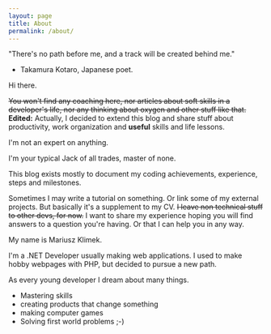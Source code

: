 ```yaml
---
layout: page
title: About
permalink: /about/
---
```


"There's no path before me, and a track will be created behind me."
- Takamura Kotaro, Japanese poet.

Hi there.

~~You won't find any coaching here, nor articles about soft skills in a developer's life, nor any thinking about oxygen and other stuff like that.~~
**Edited:** Actually, I decided to extend this blog and share stuff about productivity, work organization and **useful** skills and life lessons.  

I'm not an expert on anything.

I'm your typical Jack of all trades, master of none.

This blog exists mostly to document my coding achievements, experience, steps and milestones.

Sometimes I may write a tutorial on something. Or link some of my external projects. But basically it's a supplement to my CV. ~~I leave non technical stuff to other devs, for now.~~ I want to share my experience hoping you will find answers to a question you're having. Or that I can help you in any way.

My name is Mariusz Klimek. 

I'm a .NET Developer usually making web applications. I used to make hobby webpages with PHP, but decided to pursue a new path. 

As every young developer I dream about many things.
- Mastering skills
- creating products that change something
- making computer games
- Solving first world problems ;-)
